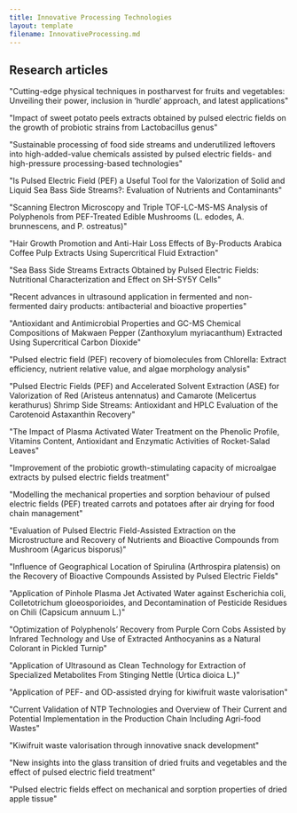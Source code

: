 ```yaml
---
title: Innovative Processing Technologies
layout: template
filename: InnovativeProcessing.md
--- 
```


## Research articles
"Cutting-edge physical techniques in postharvest for fruits and vegetables: Unveiling their power, inclusion in ‘hurdle’ approach, and latest applications"

"Impact of sweet potato peels extracts obtained by pulsed electric fields on the growth of probiotic strains from Lactobacillus genus"

"Sustainable processing of food side streams and underutilized leftovers into high-added-value chemicals assisted by pulsed electric fields- and high-pressure processing-based technologies"

"Is Pulsed Electric Field (PEF) a Useful Tool for the Valorization of Solid and Liquid Sea Bass Side Streams?: Evaluation of Nutrients and Contaminants"

"Scanning Electron Microscopy and Triple TOF-LC-MS-MS Analysis of Polyphenols from PEF-Treated Edible Mushrooms (L. edodes, A. brunnescens, and P. ostreatus)"

"Hair Growth Promotion and Anti-Hair Loss Effects of By-Products Arabica Coffee Pulp Extracts Using Supercritical Fluid Extraction"

"Sea Bass Side Streams Extracts Obtained by Pulsed Electric Fields: Nutritional Characterization and Effect on SH-SY5Y Cells"

"Recent advances in ultrasound application in fermented and non-fermented dairy products: antibacterial and bioactive properties"

"Antioxidant and Antimicrobial Properties and GC-MS Chemical Compositions of Makwaen Pepper (Zanthoxylum myriacanthum) Extracted Using Supercritical Carbon Dioxide"

"Pulsed electric field (PEF) recovery of biomolecules from Chlorella: Extract efficiency, nutrient relative value, and algae morphology analysis"

"Pulsed Electric Fields (PEF) and Accelerated Solvent Extraction (ASE) for Valorization of Red (Aristeus antennatus) and Camarote (Melicertus kerathurus) Shrimp Side Streams: Antioxidant and HPLC Evaluation of the Carotenoid Astaxanthin Recovery"

"The Impact of Plasma Activated Water Treatment on the Phenolic Profile, Vitamins Content, Antioxidant and Enzymatic Activities of Rocket-Salad Leaves"

"Improvement of the probiotic growth-stimulating capacity of microalgae extracts by pulsed electric fields treatment"

"Modelling the mechanical properties and sorption behaviour of pulsed electric fields (PEF) treated carrots and potatoes after air drying for food chain management"

"Evaluation of Pulsed Electric Field-Assisted Extraction on the Microstructure and Recovery of Nutrients and Bioactive Compounds from Mushroom (Agaricus bisporus)"

"Influence of Geographical Location of Spirulina (Arthrospira platensis) on the Recovery of Bioactive Compounds Assisted by Pulsed Electric Fields"

"Application of Pinhole Plasma Jet Activated Water against Escherichia coli, Colletotrichum gloeosporioides, and Decontamination of Pesticide Residues on Chili (Capsicum annuum L.)"

"Optimization of Polyphenols’ Recovery from Purple Corn Cobs Assisted by Infrared Technology and Use of Extracted Anthocyanins as a Natural Colorant in Pickled Turnip"

"Application of Ultrasound as Clean Technology for Extraction of Specialized Metabolites From Stinging Nettle (Urtica dioica L.)"

"Application of PEF- and OD-assisted drying for kiwifruit waste valorisation"

"Current Validation of NTP Technologies and Overview of Their Current and Potential Implementation in the Production Chain Including Agri-food Wastes"

"Kiwifruit waste valorisation through innovative snack development"

"New insights into the glass transition of dried fruits and vegetables and the effect of pulsed electric field treatment"

"Pulsed electric fields effect on mechanical and sorption properties of dried apple tissue"